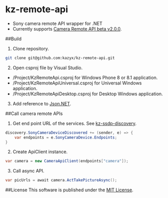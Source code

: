 kz-remote-api
=============
- Sony camera remote API wrapper for .NET
- Currently supports [Camera Remote API beta v2.0.0](https://developer.sony.com/develop/cameras/).

##Build
1. Clone repository.
 ``` bash
 git clone git@github.com:kazyx/kz-remote-api.git
 ```

2. Open csproj file by Visual Studio.
 - /Project/KzRemoteApi.csproj for Windows Phone 8 or 8.1 application.
 - /Project/KzRemoteApiUniversal.csproj for Universal Windows application.
 - /Project/KzRemoteApiDesktop.csproj for Desktop Windows application.

3. Add reference to [Json.NET](https://github.com/JamesNK/Newtonsoft.Json).

##Call camera remote APIs
1. Get end point URL of the services. See [kz-ssdp-discovery](https://github.com/kazyx/kz-ssdp-discovery).
 ``` cs
 discovery.SonyCameraDeviceDiscovered += (sender, e) => {
     var endpoints = e.SonyCameraDevice.Endpoints;
 }
 ```

2. Create ApiClient instance.
 ``` cs
 var camera = new CameraApiClient(endpoints["camera"]);
 ```

3. Call async API.
 ``` cs
 var picUrls = await camera.ActTakePictureAsync();
 ```

##License
This software is published under the [MIT License](http://opensource.org/licenses/mit-license).
